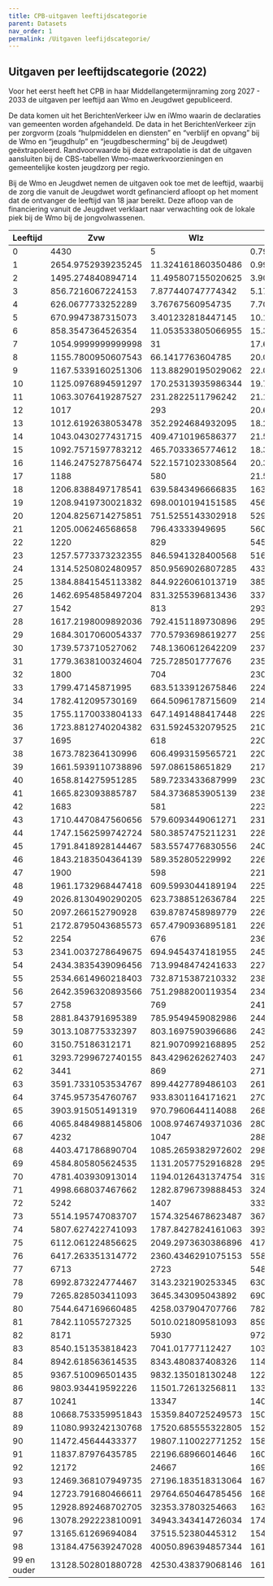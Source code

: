 ```yaml
---
title: CPB-uitgaven leeftijdscategorie
parent: Datasets
nav_order: 1
permalink: /Uitgaven leefijdscategorie/
---
```


## Uitgaven per leeftijdscategorie (2022)
Voor het eerst heeft het CPB in haar Middellangetermijnraming zorg 2027 - 2033 de uitgaven per leeftijd aan Wmo en Jeugdwet gepubliceerd.

De data komen uit het BerichtenVerkeer iJw en iWmo waarin de declaraties van gemeenten worden afgehandeld. De data in het BerichtenVerkeer zijn per zorgvorm (zoals “hulpmiddelen en diensten” en “verblijf en opvang” bij de Wmo en “jeugdhulp” en “jeugdbescherming” bij de Jeugdwet) geëxtrapoleerd. Randvoorwaarde bij deze extrapolatie is dat de uitgaven aansluiten bij de CBS-tabellen Wmo-maatwerkvoorzieningen en gemeentelijke kosten jeugdzorg per regio.

Bij de Wmo en Jeugdwet nemen de uitgaven ook toe met de leeftijd, waarbij de zorg die vanuit de Jeugdwet wordt gefinancierd afloopt op het moment dat de ontvanger de leeftijd van 18 jaar bereikt. Deze afloop van de financiering vanuit de Jeugdwet verklaart naar verwachting ook de lokale piek bij de Wmo bij de jongvolwassenen.

| Leeftijd | Zvw | Wlz | Wmo | Jeugd |
| --- | --- | --- | --- | --- |
| 0 | 4430 | 5 | 0.7916931008283042 | 84.56284705799916 |
| 1 | 2654.9752939235245 | 11.324161860350486 | 0.9918166090198149 | 207.2718773936317 |
| 2 | 1495.274840894714 | 11.495807155020625 | 3.909881847160069 | 263.1642929679572 |
| 3 | 856.7216067224153 | 7.877440747774342 | 5.178538710613191 | 560.8435935162914 |
| 4 | 626.0677733252289 | 3.76767560954735 | 7.701081588922178 | 942.9613314259135 |
| 5 | 670.9947387315073 | 3.401232818447145 | 10.124400934932556 | 1065.1400042285527 |
| 6 | 858.3547364526354 | 11.053533805066955 | 15.347087539856098 | 928.3703433153802 |
| 7 | 1054.9999999999998 | 31 | 17.66554483285695 | 982.201137867517 |
| 8 | 1155.7800950607543 | 66.1417763604785 | 20.08924624431604 | 1157.049652393685 |
| 9 | 1167.5339160251306 | 113.88290195029062 | 22.027726132961398 | 1312.4138746739152 |
| 10 | 1125.0976894591297 | 170.25313935986344 | 19.74176894615028 | 1422.8388082616066 |
| 11 | 1063.3076419287527 | 231.2822511796242 | 21.19062912105128 | 1440.8172407636607 |
| 12 | 1017 | 293 | 20.65609764182919 | 1409.4540085955182 |
| 13 | 1012.6192638053478 | 352.2924684932095 | 18.26582439743263 | 1517.3893480864208 |
| 14 | 1043.0430277431715 | 409.4710196586377 | 21.54724941410348 | 1798.2313353456336 |
| 15 | 1092.7571597783212 | 465.7033365774612 | 18.328925134670804 | 1937.9737615089664 |
| 16 | 1146.2475278756474 | 522.1571023308564 | 20.372394072395252 | 2156.387076811008 |
| 17 | 1188 | 580 | 21.517200288132624 | 2289.339616462965 |
| 18 | 1206.8388497178541 | 639.5843496666835 | 163.52315456121252 | 1452.64773892005 |
| 19 | 1208.9419730021832 | 698.0010194151585 | 456.249670761028 | 372.83564325730833 |
| 20 | 1204.8256714275851 | 751.5255143302918 | 529.2882226345776 | 183.1956912956289 |
| 21 | 1205.006246568658 | 796.43333949695 | 560.828697537742 | 70.11029133051484 |
| 22 | 1220 | 829 | 545.2271353364433 | 20.640699924784986 |
| 23 | 1257.5773373232355 | 846.5941328400568 | 516.8172785441087 | 0 |
| 24 | 1314.5250802480957 | 850.9569026807285 | 433.59809695959314 | 0 |
| 25 | 1384.8841545113382 | 844.9226061013719 | 385.7961239063493 | 0 |
| 26 | 1462.6954858497204 | 831.3255396813436 | 337.799233033161 | 0 |
| 27 | 1542 | 813 | 293.2635649309593 | 0 |
| 28 | 1617.2198009892036 | 792.4151189730896 | 295.1783741055817 | 0 |
| 29 | 1684.3017060054337 | 770.5793698619277 | 259.9673133060866 | 0 |
| 30 | 1739.573710527062 | 748.1360612642209 | 237.54204028867858 | 0 |
| 31 | 1779.3638100324604 | 725.728501777676 | 235.58769353322785 | 0 |
| 32 | 1800 | 704 | 230.37733557229004 | 0 |
| 33 | 1799.47145871995 | 683.5133912675846 | 224.34018336347748 | 0 |
| 34 | 1782.412095730169 | 664.5096178715609 | 214.05502434849294 | 0 |
| 35 | 1755.1170033804133 | 647.1491488417448 | 229.30592412906284 | 0 |
| 36 | 1723.8812740204382 | 631.5924532079525 | 210.92392527377947 | 0 |
| 37 | 1695 | 618 | 220.9169337164123 | 0 |
| 38 | 1673.782364130996 | 606.4993159565721 | 220.10046968426275 | 0 |
| 39 | 1661.5939110738896 | 597.086158651829 | 217.6131009179327 | 0 |
| 40 | 1658.814275951285 | 589.7233433687999 | 230.446274891169 | 0 |
| 41 | 1665.823093885787 | 584.3736853905139 | 238.7520508451663 | 0 |
| 42 | 1683 | 581 | 223.4728068221359 | 0 |
| 43 | 1710.4470847560656 | 579.6093449061271 | 231.1747265410157 | 0 |
| 44 | 1747.1562599742724 | 580.3857475211231 | 228.22434426586653 | 0 |
| 45 | 1791.8418928144467 | 583.5574776830556 | 240.84637335389402 | 0 |
| 46 | 1843.2183504364139 | 589.352805229992 | 226.45011446273546 | 0 |
| 47 | 1900 | 598 | 221.58545074032986 | 0 |
| 48 | 1961.1732968447418 | 609.5993044189194 | 225.40195445703856 | 0 |
| 49 | 2026.8130490290205 | 623.7388512636784 | 225.65008602774503 | 0 |
| 50 | 2097.266152790928 | 639.8787458989779 | 226.5616138173069 | 0 |
| 51 | 2172.8795043685573 | 657.4790936895181 | 226.9022521800561 | 0 |
| 52 | 2254 | 676 | 236.88733106215238 | 0 |
| 53 | 2341.0037278649675 | 694.9454374181955 | 245.21407975498516 | 0 |
| 54 | 2434.3835439096456 | 713.9948474241633 | 227.98945483552154 | 0 |
| 55 | 2534.6614960218403 | 732.8715387210332 | 238.38804512000402 | 0 |
| 56 | 2642.3596320893566 | 751.2988200119354 | 234.31049608207366 | 0 |
| 57 | 2758 | 769 | 241.39747984247757 | 0 |
| 58 | 2881.843791695389 | 785.9549459082986 | 244.76779238131522 | 0 |
| 59 | 3013.108775332397 | 803.1697590396686 | 243.1129505753875 | 0 |
| 60 | 3150.75186312171 | 821.9070992168895 | 252.8015479448242 | 0 |
| 61 | 3293.7299672740155 | 843.4296262627403 | 247.8645269329318 | 0 |
| 62 | 3441 | 869 | 271.24922757686744 | 0 |
| 63 | 3591.7331053534767 | 899.4427789486103 | 261.5074569192862 | 0 |
| 64 | 3745.957354760767 | 933.8301164171621 | 270.4136247522 | 0 |
| 65 | 3903.915051491319 | 970.7960644114088 | 268.04923725499634 | 0 |
| 66 | 4065.8484988145806 | 1008.9746749371036 | 280.98666837825004 | 0 |
| 67 | 4232 | 1047 | 288.9927159337358 | 0 |
| 68 | 4403.471786890704 | 1085.2659382972602 | 298.93895822685306 | 0 |
| 69 | 4584.805805624535 | 1131.2057752916828 | 295.1676529123644 | 0 |
| 70 | 4781.403930913014 | 1194.0126431374754 | 319.82985319067393 | 0 |
| 71 | 4998.668037467662 | 1282.8796739888453 | 324.9587530237959 | 0 |
| 72 | 5242 | 1407 | 333.66053984579173 | 0 |
| 73 | 5514.195747083707 | 1574.3254678623487 | 367.24495466433706 | 0 |
| 74 | 5807.627422741093 | 1787.8427824161063 | 393.86092663106933 | 0 |
| 75 | 6112.061224856625 | 2049.2973630386896 | 417.94977271741817 | 0 |
| 76 | 6417.263351314772 | 2360.4346291075153 | 558.8096559257167 | 0 |
| 77 | 6713 | 2723 | 548.4547332376238 | 0 |
| 78 | 6992.873224774467 | 3143.232190253345 | 630.1356738829448 | 0 |
| 79 | 7265.828503411093 | 3645.343095043892 | 690.6637186688004 | 0 |
| 80 | 7544.647169660485 | 4258.037904707766 | 782.4817472984305 | 0 |
| 81 | 7842.11055727325 | 5010.021809581093 | 859.7835998946512 | 0 |
| 82 | 8171 | 5930 | 972.3238145905618 | 0 |
| 83 | 8540.151353818423 | 7041.01777112427 | 1036.8052526392853 | 0 |
| 84 | 8942.618563614535 | 8343.480837408326 | 1143.589440084798 | 0 |
| 85 | 9367.510096501435 | 9832.135018130248 | 1222.6769118477193 | 0 |
| 86 | 9803.934419592226 | 11501.72613256811 | 1330.8934989598756 | 0 |
| 87 | 10241 | 13347 | 1404.823266126601 | 0 |
| 88 | 10668.753359951843 | 15359.840725249573 | 1500.2853346796003 | 0 |
| 89 | 11080.993242130768 | 17520.685555322805 | 1527.6297003460343 | 0 |
| 90 | 11472.45644433377 | 19807.110022771252 | 1584.565220788116 | 0 |
| 91 | 11837.87976435785 | 22196.68966014646 | 1602.082671709412 | 0 |
| 92 | 12172 | 24667 | 1691.1847315428952 | 0 |
| 93 | 12469.368107949735 | 27196.183518313064 | 1675.9858428561088 | 0 |
| 94 | 12723.791680466611 | 29764.650464785456 | 1683.665711178349 | 0 |
| 95 | 12928.892468702705 | 32353.37803254663 | 1632.6041874709535 | 0 |
| 96 | 13078.292223810091 | 34943.343414726034 | 1749.9272573493122 | 0 |
| 97 | 13165.61269694084 | 37515.52380445312 | 1541.7164828336186 | 0 |
| 98 | 13184.475639247028 | 40050.896394857344 | 1612.2026645435403 | 0 |
| 99 en ouder | 13128.502801880728 | 42530.438379068146 | 1610.3192663874731 | 0 |
